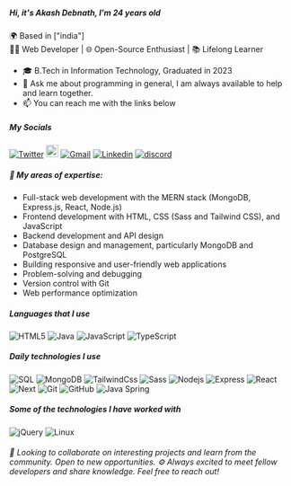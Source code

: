 ##### Hi, it's Akash Debnath, I'm 24 years old

🌍 Based in ["india"]<br>
👨‍💻 Web Developer | 🌐 Open-Source Enthusiast | 📚 Lifelong Learner

-   🎓 B.Tech in Information Technology, Graduated in 2023
-   💬 Ask me about programming in general, I am always
    available to help and learn together.
-   📫 You can reach me with the links below

##### My Socials

[![Twitter](https://img.shields.io/badge/-Twitter-blue?-000000?style=flat&logo=twitter&logoColor=white)](https://twitter.com/developedbyak)
[<img src="https://img.shields.io/github/followers/developedbyak?label=follow&style=social" height="22" title="Follow me" />](https://github.com/developedbyak)
[![Gmail](https://img.shields.io/badge/-Gmail-c14438?style=flat&logo=Gmail&logoColor=white)](mailto:akashdebnathwd@gmail.com)
[![Linkedin](https://img.shields.io/badge/-LinkedIn-c13584?style=flat&logo=Linkedin&logoColor=white)](https://www.linkedin.com/in/akash-debnath-5a8648249/)
[![discord](https://img.shields.io/badge/-Discord-232D3F?-000000?style=flat&logo=discord)](https://discord.gg/gXXxvwhU3j)

##### 🚀 My areas of expertise:

-   Full-stack web development with the MERN stack (MongoDB, Express.js, React, Node.js)
-   Frontend development with HTML, CSS (Sass and Tailwind CSS), and JavaScript
-   Backend development and API design
-   Database design and management, particularly MongoDB and PostgreSQL
-   Building responsive and user-friendly web applications
-   Problem-solving and debugging
-   Version control with Git
-   Web performance optimization

##### Languages that I use

![HTML5](https://img.shields.io/badge/-HTML5-000000?style=flat&logo=html5)
![Java](https://img.shields.io/badge/-Java-000000?style=flat&logo=)
![JavaScript](https://img.shields.io/badge/-JavaScript-000000?style=flat&logo=javascript)
![TypeScript](https://img.shields.io/badge/-TypeScript-000000?style=flat&logo=typescript)

##### Daily technologies I use

![SQL](https://img.shields.io/badge/-SQL-000000?style=flat&logo=postgresql)
![MongoDB](https://img.shields.io/badge/-MongoDB-000000?style=flat&logo=mongodb)
![TailwindCss](https://img.shields.io/badge/-TailwindCss-000000?style=flat&logo=tailwindcss&logoColor=blue)
![Sass](https://img.shields.io/badge/-Sass-000000?style=flat&logo=sass&logoColor=pink)
![Nodejs](https://img.shields.io/badge/-Node.js-000000?style=flat&logo=node.js&logoColor=339933)
![Express](https://img.shields.io/badge/-Express.js-000000?style=flat&logo=express)
![React](https://img.shields.io/badge/-React-000000?style=flat&logo=React&logoColor=61DAFB)
![Next](https://img.shields.io/badge/-Next-000000?style=flat&logo=Next.js)
![Git](https://img.shields.io/badge/-Git-000000?style=flat&logo=git&logoColor=F05032)
![GitHub](https://img.shields.io/badge/-GitHub-000000?style=flat&logo=github&logoColor=#fff)
![Java Spring](https://img.shields.io/badge/-Spring-000000?style=flat&logo=spring&logoColor=6DB33F)

##### Some of the technologies I have worked with

![jQuery](https://img.shields.io/badge/-jQuery-222222?style=flat&logo=jQuery&logoColor=0769AD)
![Linux](https://img.shields.io/badge/-Linux-222222?style=flat&logo=linux&logoColor=FCC624)

###### 🎯 Looking to collaborate on interesting projects and learn from the community. Open to new opportunities. ⚙ Always excited to meet fellow developers and share knowledge. Feel free to reach out!
